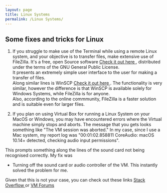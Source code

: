 ```yaml
---
layout: page
title: Linux Systems
permalink: /Linux Systems/
---
```


## Some fixes and tricks for Linux

1. If you struggle to make use of the Terminal while using a remote Linux system, and your objective is to transfer files, make extensive use of FileZilla.
It's a free, open Source software <a href = "https://filezilla-project.org"> Check it out here </a> , distributed under the terms of the GNU General Public License.  
It presents an extremely simple user interface to the user for making a transfer of files.  
Along similar lines is WinSCP <a href ="https://winscp.net/eng/download.php"> Check it out here </a>. The functionality is very similar, however the difference is that WinSCP is available solely for Windows Systems, while FileZilla is for anyone.  
Also, according to the online commmunity, FileZilla is a faster solution and is suitable even for larger files.  


2. If you plan on using Virtual Box for running a Linux System on your MacOS or Windows, you may have encountered errors where the Virtual machine simply stops and aborts.
The message that you gets looks something like "The VM session was aborted."
In my case, since I use a Mac system, my report log was "00:01:02.858811 CoreAudio: macOS 10.14+ detected, checking audio input permissions".    

This prompts something along the lines of the sound card not being recognised correctly. My fix was 
- Turning off the sound card or audio controller of the VM. This instantly solved the problem for me.  

Given that this is not your case, you can check out these links <a href =" https://stackoverflow.com/questions/31736495/virtualbox-windows-10-64-bit-host-the-vm-session-was-aborted"> Stack Overflow </a>  or <a href = "https://forums.virtualbox.org/viewtopic.php?f=7&t=77663"> VM Forums </a>